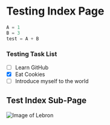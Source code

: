 # <H1> Testing Index Page

``` python
A = 1
B = 3
test = A + B

````
### Testing Task List
- [ ] Learn GitHub
- [x] Eat Cookies
- [ ] Introduce myself to the world

## Test Index Sub-Page

![Image of Lebron](https://www.usatoday.com/gcdn/presto/2020/01/26/USAT/80802abd-a62b-4420-8e15-ac4bd08c5929-2020-01-25_LeBron1.jpg)


